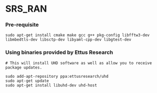 # SRS_RAN

### Pre-requisite
```
sudo apt-get install cmake make gcc g++ pkg-config libfftw3-dev libmbedtls-dev libsctp-dev libyaml-cpp-dev libgtest-dev
```

### Using binaries provided by Ettus Research
```
# This will install UHD software as well as allow you to receive package updates.

sudo add-apt-repository ppa:ettusresearch/uhd
sudo apt-get update
sudo apt-get install libuhd-dev uhd-host
```
